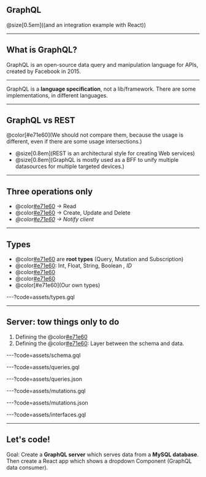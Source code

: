 
## GraphQL

@size[0.5em]((and an integration example with React))

---

## What is GraphQL?

GraphQL is an open-source data query and manipulation language for APIs, created by Facebook in 2015.

---

GraphQL is a **language specification**, not a lib/framework. There are some implementations, in different languages.

---

## GraphQL vs REST

@color[#e71e60](We should not compare them, because the usage is different, even if there are some usage intersections.)

* @size[0.8em](REST is an architectural style for creating Web services)
* @size[0.8em](GraphQL is mostly used as a BFF to unify multiple datasources for multiple targeted devices.)

---

## Three operations only

* @color[#e71e60](Query) -> Read
* @color[#e71e60](Mutation) -> Create, Update and Delete
* _@color[#e71e60](Subscription) -> Notify client_

---

## Types

* @color[#e71e60](Operations) are **root types** (Query, Mutation and Subscription)
* @color[#e71e60](Scalars): Int, Float, String, Boolean _, ID_
* @color[#e71e60](Enumerations)
* @color[#e71e60](Lists)
* @color[#e71e60](Our own types)

---?code=assets/types.gql

---

## Server: tow things only to do

1. Defining the @color[#e71e60](schema)
2. Defining the @color[#e71e60](resolvers): Layer between the schema and data.

---?code=assets/schema.gql

---?code=assets/queries.gql

---?code=assets/queries.json

---?code=assets/mutations.gql

---?code=assets/mutations.json

---?code=assets/interfaces.gql

---

## Let's code!

Goal: Create a **GraphQL server** which serves data from a **MySQL database**. Then create a React app which shows a dropdown Component (GraphQL data consumer).
